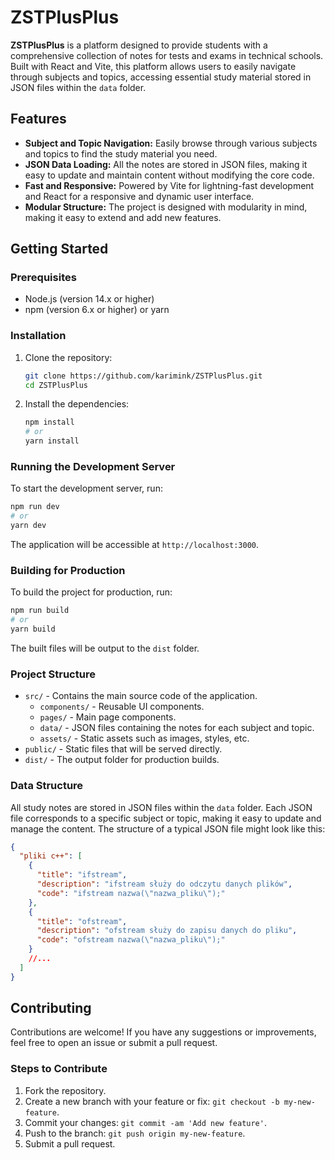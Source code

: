 # ZSTPlusPlus

**ZSTPlusPlus** is a platform designed to provide students with a comprehensive collection of notes for tests and exams in technical schools. Built with React and Vite, this platform allows users to easily navigate through subjects and topics, accessing essential study material stored in JSON files within the `data` folder.

## Features

- **Subject and Topic Navigation:** Easily browse through various subjects and topics to find the study material you need.
- **JSON Data Loading:** All the notes are stored in JSON files, making it easy to update and maintain content without modifying the core code.
- **Fast and Responsive:** Powered by Vite for lightning-fast development and React for a responsive and dynamic user interface.
- **Modular Structure:** The project is designed with modularity in mind, making it easy to extend and add new features.

## Getting Started

### Prerequisites

- Node.js (version 14.x or higher)
- npm (version 6.x or higher) or yarn

### Installation

1. Clone the repository:

   ```bash
   git clone https://github.com/karimink/ZSTPlusPlus.git
   cd ZSTPlusPlus
   ```

2. Install the dependencies:

   ```bash
   npm install
   # or
   yarn install
   ```

### Running the Development Server

To start the development server, run:

```bash
npm run dev
# or
yarn dev
```

The application will be accessible at `http://localhost:3000`.

### Building for Production

To build the project for production, run:

```bash
npm run build
# or
yarn build
```

The built files will be output to the `dist` folder.

### Project Structure

- `src/` - Contains the main source code of the application.
  - `components/` - Reusable UI components.
  - `pages/` - Main page components.
  - `data/` - JSON files containing the notes for each subject and topic.
  - `assets/` - Static assets such as images, styles, etc.
- `public/` - Static files that will be served directly.
- `dist/` - The output folder for production builds.

### Data Structure

All study notes are stored in JSON files within the `data` folder. Each JSON file corresponds to a specific subject or topic, making it easy to update and manage the content. The structure of a typical JSON file might look like this:

```json
{
  "pliki c++": [
    {
      "title": "ifstream",
      "description": "ifstream służy do odczytu danych plików",
      "code": "ifstream nazwa(\"nazwa_pliku\");"
    },
    {
      "title": "ofstream",
      "description": "ofstream służy do zapisu danych do pliku",
      "code": "ofstream nazwa(\"nazwa_pliku\");"
    }
    //...
  ]
}
```

## Contributing

Contributions are welcome! If you have any suggestions or improvements, feel free to open an issue or submit a pull request.

### Steps to Contribute

1. Fork the repository.
2. Create a new branch with your feature or fix: `git checkout -b my-new-feature`.
3. Commit your changes: `git commit -am 'Add new feature'`.
4. Push to the branch: `git push origin my-new-feature`.
5. Submit a pull request.
